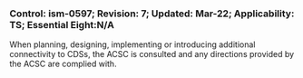 ### Control: ism-0597; Revision: 7; Updated: Mar-22; Applicability: TS; Essential Eight:N/A
<p>When planning, designing, implementing or introducing additional connectivity to CDSs, the ACSC is consulted and any directions provided by the ACSC are complied with.</p>
